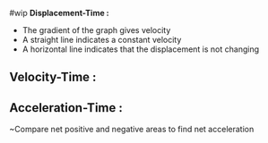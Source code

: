 #wip 
**Displacement-Time :**
- The gradient of the graph gives velocity 
- A straight line indicates a constant velocity 
- A horizontal line indicates that the displacement is not changing

**Velocity-Time :**
- 
**Acceleration-Time :** 
- 
~Compare net positive and negative areas to find net acceleration 